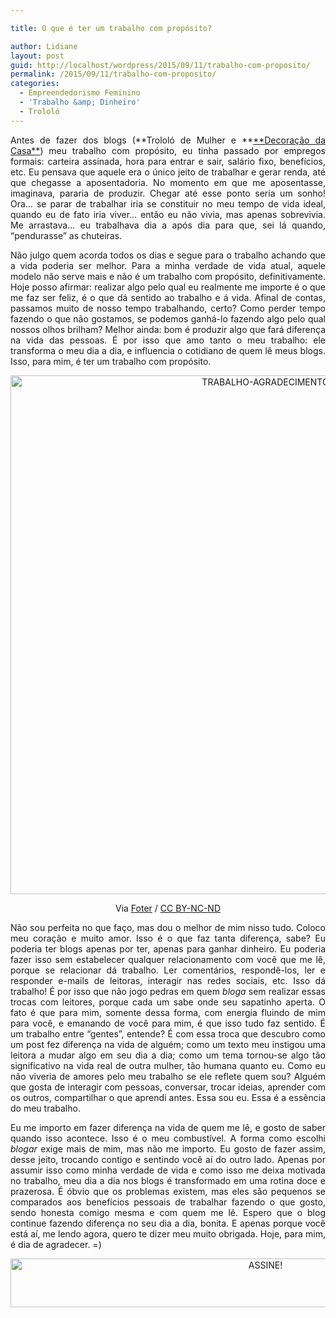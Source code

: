```yaml
---

title: O que é ter um trabalho com propósito?

author: Lidiane
layout: post
guid: http://localhost/wordpress/2015/09/11/trabalho-com-proposito/
permalink: /2015/09/11/trabalho-com-proposito/
categories:
  - Empreendedorismo Feminino
  - 'Trabalho &amp; Dinheiro'
  - Trololó
---
```

<p align="justify">
  Antes de fazer dos blogs (**Trololó de Mulher e **<a href="http://decoracaodacasa.com/" target="_blank">**Decoração da Casa**</a>) meu trabalho com propósito, eu tinha passado por empregos formais: carteira assinada, hora para entrar e sair, salário fixo, benefícios, etc. Eu pensava que aquele era o único jeito de trabalhar e gerar renda, até que chegasse a aposentadoria. No momento em que me aposentasse, imaginava, pararia de produzir. Chegar até esse ponto seria um sonho! Ora… se parar de trabalhar iria se constituir no meu tempo de vida ideal, quando eu de fato iria viver… então eu não vivia, mas apenas sobrevivia. Me arrastava… eu trabalhava dia a após dia para que, sei lá quando, “pendurasse” as chuteiras.
</p>

<p align="justify">
  Não julgo quem acorda todos os dias e segue para o trabalho achando que a vida poderia ser melhor. Para a minha verdade de vida atual, aquele modelo não serve mais e não é um trabalho com propósito, definitivamente. Hoje posso afirmar: realizar algo pelo qual eu realmente me importe é o que me faz ser feliz, é o que dá sentido ao trabalho e á vida. Afinal de contas, passamos muito de nosso tempo trabalhando, certo? Como perder tempo fazendo o que não gostamos, se podemos ganhá-lo fazendo algo pelo qual nossos olhos brilham? Melhor ainda: bom é produzir algo que fará diferença na vida das pessoas. É por isso que amo tanto o meu trabalho: ele transforma o meu dia a dia, e influencia o cotidiano de quem lê meus blogs. Isso, para mim, é ter um trabalho com propósito.
</p>

<p align="center">
  <a href="http://www.trololodemulher.com.br/blog/wp-content/uploads/2015/08/TRABALHO-AGRADECIMENTO.jpg"><img class="alignnone size-full wp-image-11371" src="http://www.trololodemulher.com.br/blog/wp-content/uploads/2015/08/TRABALHO-AGRADECIMENTO.jpg" alt="TRABALHO-AGRADECIMENTO" width="800" height="830" /></a>
</p>

<p align="center">
  Via <a href="http://foter.com/" target="_blank">Foter</a> / <a href="http://creativecommons.org/licenses/by-nc-nd/2.0/" target="_blank">CC BY-NC-ND</a>
</p>

<p align="justify">
  Não sou perfeita no que faço, mas dou o melhor de mim nisso tudo. Coloco meu coração e muito amor. Isso é o que faz tanta diferença, sabe? Eu poderia ter blogs apenas por ter, apenas para ganhar dinheiro. Eu poderia fazer isso sem estabelecer qualquer relacionamento com você que me lê, porque se relacionar dá trabalho. Ler comentários, respondê-los, ler e responder e-mails de leitoras, interagir nas redes sociais, etc. Isso dá trabalho! É por isso que não jogo pedras em quem <em>bloga</em> sem realizar essas trocas com leitores, porque cada um sabe onde seu sapatinho aperta. O fato é que para mim, somente dessa forma, com energia fluindo de mim para você, e emanando de você para mim, é que isso tudo faz sentido. É um trabalho entre “gentes”, entende? É com essa troca que descubro como um post fez diferença na vida de alguém; como um texto meu instigou uma leitora a mudar algo em seu dia a dia; como um tema tornou-se algo tão significativo na vida real de outra mulher, tão humana quanto eu. Como eu não viveria de amores pelo meu trabalho se ele reflete quem sou? Alguém que gosta de interagir com pessoas, conversar, trocar ideias, aprender com os outros, compartilhar o que aprendi antes. Essa sou eu. Essa é a essência do meu trabalho.
</p>

<p align="justify">
  Eu me importo em fazer diferença na vida de quem me lê, e gosto de saber quando isso acontece. Isso é o meu combustível. A forma como escolhi <em>blogar</em> exige mais de mim, mas não me importo. Eu gosto de fazer assim, desse jeito, trocando contigo e sentindo você aí do outro lado. Apenas por assumir isso como minha verdade de vida e como isso me deixa motivada no trabalho, meu dia a dia nos blogs é transformado em uma rotina doce e prazerosa. É óbvio que os problemas existem, mas eles são pequenos se comparados aos benefícios pessoais de trabalhar fazendo o que gosto, sendo honesta comigo mesma e com quem me lê. Espero que o blog continue fazendo diferença no seu dia a dia, bonita. E apenas porque você está aí, me lendo agora, quero te dizer meu muito obrigada. Hoje, para mim, é dia de agradecer. =)
</p>

<p align="center">
  <a href="http://feedburner.google.com/fb/a/mailverify?uri=blogBichaFemea&loc=en_US" target="_blank"><img class="alignnone size-full wp-image-10439" src="http://www.trololodemulher.com.br/blog/wp-content/uploads/2014/09/ASSINE.png" alt="ASSINE!" width="800" height="78" /></a>
</p>

<p align="justify">